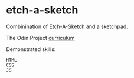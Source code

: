 # etch-a-sketch

Combinination of Etch-A-Sketch and a sketchpad.

The Odin Project [curriculum](https://www.theodinproject.com/courses/web-development-101/lessons/etch-a-sketch-project?ref=lnav)

Demonstrated skills:

    HTML
    CSS
    JS
